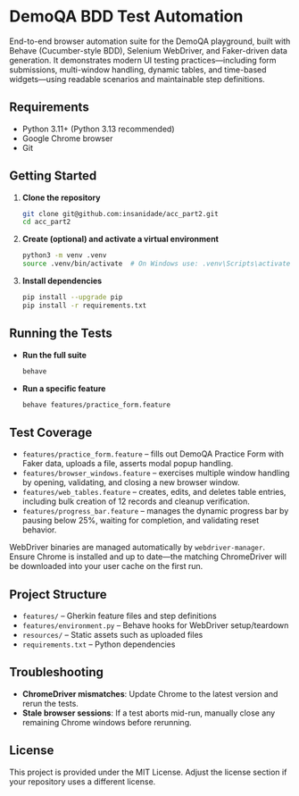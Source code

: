 # DemoQA BDD Test Automation

End-to-end browser automation suite for the DemoQA playground, built with Behave (Cucumber-style BDD), Selenium WebDriver, and Faker-driven data generation. It demonstrates modern UI testing practices—including form submissions, multi-window handling, dynamic tables, and time-based widgets—using readable scenarios and maintainable step definitions.

## Requirements

- Python 3.11+ (Python 3.13 recommended)
- Google Chrome browser
- Git

## Getting Started

1. **Clone the repository**

   ```bash
   git clone git@github.com:insanidade/acc_part2.git
   cd acc_part2
   ```

2. **Create (optional) and activate a virtual environment**

   ```bash
   python3 -m venv .venv
   source .venv/bin/activate  # On Windows use: .venv\Scripts\activate
   ```

3. **Install dependencies**

   ```bash
   pip install --upgrade pip
   pip install -r requirements.txt
   ```

## Running the Tests

- **Run the full suite**

  ```bash
  behave
  ```

- **Run a specific feature**

  ```bash
  behave features/practice_form.feature
  ```

## Test Coverage

- `features/practice_form.feature` – fills out DemoQA Practice Form with Faker data, uploads a file, asserts modal popup handling.
- `features/browser_windows.feature` – exercises multiple window handling by opening, validating, and closing a new browser window.
- `features/web_tables.feature` – creates, edits, and deletes table entries, including bulk creation of 12 records and cleanup verification.
- `features/progress_bar.feature` – manages the dynamic progress bar by pausing below 25%, waiting for completion, and validating reset behavior.

WebDriver binaries are managed automatically by `webdriver-manager`. Ensure Chrome is installed and up to date—the matching ChromeDriver will be downloaded into your user cache on the first run.

## Project Structure

- `features/` – Gherkin feature files and step definitions
- `features/environment.py` – Behave hooks for WebDriver setup/teardown
- `resources/` – Static assets such as uploaded files
- `requirements.txt` – Python dependencies

## Troubleshooting

- **ChromeDriver mismatches**: Update Chrome to the latest version and rerun the tests.
- **Stale browser sessions**: If a test aborts mid-run, manually close any remaining Chrome windows before rerunning.

## License

This project is provided under the MIT License. Adjust the license section if your repository uses a different license.

